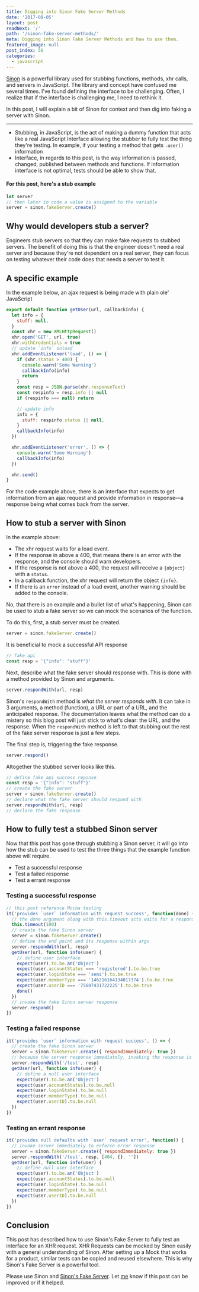 ```yaml
---
title: Digging into Sinon Fake Server Methods
date: '2017-09-05'
layout: post
readNext: '/'
path: '/sinon-fake-server-methods/'
meta: Digging into Sinon Fake Server Methods and how to use them.
featured_image: null
post_index: 50
categories:
  - javascript
---
```


[Sinon](http://sinonjs.org/) is a powerful library used for stubbing functions, methods, xhr calls, and servers in JavaScript. The library and concept have confused me several times. I've found defining the interface to be challenging. Often, I realize that if the interface is challenging me, I need to rethink it.

In this post, I will explain a bit of Sinon for context and then dig into faking a server with Sinon.

---

- Stubbing, in JavaScript, is the act of making a dummy function that acts like a real JavaScript Interface allowing the stubber to fully test the thing they're testing. In example, if your testing a method that gets `.user()` information
- Interface, in regards to this post, is the way information is passed, changed, published between methods and functions. If information interface is not optimal, tests should be able to show that.

#### For this post, here's a stub example

```javascript
let server
// then later in code a value is assigned to the variable
server = sinon.fakeServer.create()
```

## Why would developers stub a server?

Engineers stub servers so that they can make fake requests to stubbed servers. The benefit of doing this is that the engineer doesn't need a real server and because they're not dependent on a real server, they can focus on testing whatever their code does that needs a server to test it.

## A specific example

In the example below, an ajax request is being made with plain ole' JavaScript

```javascript
export default function getUser(url, callbackInfo) {
  let info = {
    stuff: null,
  }
  const xhr = new XMLHttpRequest()
  xhr.open('GET', url, true)
  xhr.withCredentials = true
  // update `info` onload
  xhr.addEventListener('load', () => {
    if (xhr.status > 400) {
      console.warn('Some Warning')
      callbackInfo(info)
      return
    }
    const resp = JSON.parse(xhr.responseText)
    const respinfo = resp.info || null
    if (respinfo === null) return

    // update info
    info = {
      stuff: respinfo.status || null,
    }
    callbackInfo(info)
  })

  xhr.addEventListener('error', () => {
    console.warn('Some Warning')
    callbackInfo(info)
  })

  xhr.send()
}
```

For the code example above, there is an interface that expects to get information from an ajax request and provide information in response—a response being what comes back from the server.

## How to stub a server with Sinon

In the example above:

- The xhr request waits for a load event.
- If the response in above a 400, that means there is an error with the response, and the console should warn developers.
- If the response is not above a 400, the request will receive a `{object}` with a `status`.
- In a callback function, the xhr request will return the object `{info}`.
- If there is an `error` instead of a load event, another warning should be added to the console.

No, that there is an example and a bullet list of what's happening, Sinon can be used to stub a fake server so we can mock the scenarios of the function.

To do this, first, a stub server must be created.

```javascript
server = sinon.fakeServer.create()
```

It is beneficial to mock a successful API response

```javascript
// fake api
const resp = '{"info": "stuff"}'
```

Next, describe what the fake server should response with. This is done with a method provided by Sinon and arguments.

```javascript
server.respondWith(url, resp)
```

Sinon's `respondWith` method is _what the server responds with_. It can take in 3 arguments, a method (function), a URL or part of a URL, and the anticipated response. The documentation leaves what the method can do a mistery so this blog post will just stick to what's clear: the URL, and the response. When the `respondWith` method is left to that stubbing out the rest of the fake server response is just a few steps.

The final step is, triggering the fake response.

```javascript
server.respond()
```

Altogether the stubbed server looks like this.

```javascript
// define fake api success reponse
const resp = '{"info": "stuff"}'
// create the fake server
server = sinon.fakeServer.create()
// declare what the fake server should respond with
server.respondWith(url, resp)
// declare the fake response
```

## How to fully test a stubbed Sinon server

Now that this post has gone through stubbing a Sinon server, it will go into how the stub can be used to test the three things that the example function above will require.

- Test a successful response
- Test a failed response
- Test a errant response

### Testing a successful response

```javascript
// this post reference Mocha testing
it('provides `user` information with request success', function(done) {
  // the done argument along with this.timeout acts waits for a response for 100ms
  this.timeout(100)
  // create the fake Sinon server
  server = sinon.fakeServer.create()
  // define the end point and its response within args
  server.respondWith(url, resp)
  getUser(url, function info(user) {
    // define user interface
    expect(user).to.be.an('Object')
    expect(user.accountStatus === 'registered').to.be.true
    expect(user.loginState === 'semi').to.be.true
    expect(user.memberType === '146216164134017374').to.be.true
    expect(user.userID === '75607431722225').to.be.true
    done()
  })
  // invoke the fake Sinon server response
  server.respond()
})
```

### Testing a failed response

```javascript
it('provides `user` information with request success', () => {
  // create the fake Sinon server
  server = sinon.fakeServer.create({ respondImmediately: true })
  // because the server response immediately, invoking the response is not needed
  server.respondWith('/test', resp)
  getUser(url, function info(user) {
    // define a null user interface
    expect(user).to.be.an('Object')
    expect(user.accountStatus).to.be.null
    expect(user.loginState).to.be.null
    expect(user.memberType).to.be.null
    expect(user.userID).to.be.null
  })
})
```

### Testing an errant response

```javascript
it('provides null defaults with `user` request error', function() {
  // invoke server immediately to enforce error response
  server = sinon.fakeServer.create({ respondImmediately: true })
  server.respondWith('/test', resp, [404, {}, ''])
  getUser(url, function info(user) {
    // define null user interface
    expect(user).to.be.an('Object')
    expect(user.accountStatus).to.be.null
    expect(user.loginState).to.be.null
    expect(user.memberType).to.be.null
    expect(user.userID).to.be.null
  })
})
```

## Conclusion

This post has described how to use Sinon's Fake Server to fully test an interface for an XHR request. XHR Requests can be mocked by Sinon easily with a general understanding of Sinon. After setting up a Mock that works for a product, similar tests can be copied and reused elsewhere. This is why Sinon's Fake Server is a powerful tool.

Please use Sinon and [Sinon's Fake Server](http://sinonjs.org/releases/v2.1.0/fake-xhr-and-server/). Let [me](/issue) know if this post can be improved or if it helped.
